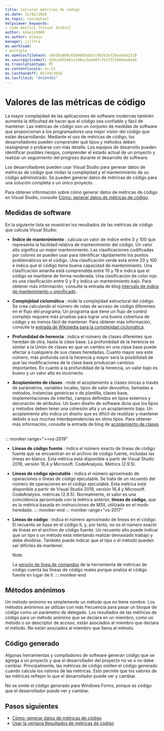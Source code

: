 ```yaml
---
title: Calcular métricas de código
ms.date: 11/02/2018
ms.topic: conceptual
helpviewer_keywords:
- code metrics [Visual Studio]
author: mikejo5000
ms.author: mikejo
manager: jillfra
ms.workload:
- multiple
ms.openlocfilehash: c0e26a889c65b80d5a83cc6b2b3a726aa9ad2319
ms.sourcegitcommit: d20ce855461c240ac5eee0fcfe373f166b4a04a9
ms.translationtype: MT
ms.contentlocale: es-ES
ms.lasthandoff: 05/29/2020
ms.locfileid: "84184463"
---
```

# <a name="code-metrics-values"></a>Valores de las métricas de código

La mayor complejidad de las aplicaciones de software modernas también aumenta la dificultad de hacer que el código sea confiable y fácil de mantener. Las métricas de código son un conjunto de medidas de software que proporcionan a los programadores una mejor visión del código que están desarrollando. Mediante el uso de métricas de código, los desarrolladores pueden comprender qué tipos y métodos deben reasignarse o probarse con más detalle. Los equipos de desarrollo pueden identificar posibles riesgos, comprender el estado actual de un proyecto y realizar un seguimiento del progreso durante el desarrollo de software.

Los desarrolladores pueden usar Visual Studio para generar datos de métricas de código que midan la complejidad y el mantenimiento de su código administrado. Se pueden generar datos de métricas de código para una solución completa o un único proyecto.

Para obtener información sobre cómo generar datos de métricas de código en Visual Studio, consulte [Cómo: generar datos de métricas de código](../code-quality/how-to-generate-code-metrics-data.md).

## <a name="software-measurements"></a>Medidas de software

En la siguiente lista se muestran los resultados de las métricas de código que calcula Visual Studio:

- **Índice de mantenimiento** : calcula un valor de índice entre 0 y 100 que representa la facilidad relativa de mantenimiento del código. Un valor alto significa un mejor mantenimiento. Las clasificaciones codificadas por colores se pueden usar para identificar rápidamente los puntos problemáticos en el código. Una clasificación verde está entre 20 y 100 e indica que el código tiene buena capacidad de mantenimiento. Una clasificación amarilla está comprendida entre 10 y 19 e indica que el código se mantiene de forma moderada. Una clasificación de color rojo es una clasificación entre 0 y 9 y indica un mantenimiento bajo. Para obtener más información, consulte la entrada de blog [intervalo de índice de mantenimiento y significado](https://blogs.msdn.microsoft.com/codeanalysis/2007/11/20/maintainability-index-range-and-meaning/) .

- **Complejidad ciclomática** : mide la complejidad estructural del código. Se crea calculando el número de rutas de acceso de código diferentes en el flujo del programa. Un programa que tiene un flujo de control complejo requiere más pruebas para lograr una buena cobertura de código y es menos fácil de mantener. Para obtener más información, consulte la [entrada de Wikipedia para la complejidad ciclomática](https://wikipedia.org/wiki/Cyclomatic_complexity).

- **Profundidad de herencia** : indica el número de clases diferentes que heredan de otra, hasta la clase base. La profundidad de la herencia es similar a la Unión de clases en que un cambio en una clase base puede afectar a cualquiera de sus clases heredadas. Cuanto mayor sea este número, más profunda será la herencia y mayor será la posibilidad de que las modificaciones de la clase base produzcan cambios importantes. En cuanto a la profundidad de la herencia, un valor bajo es bueno y un valor alto es incorrecto.

- **Acoplamiento de clases** : mide el acoplamiento a clases únicas a través de parámetros, variables locales, tipos de valor devueltos, llamadas a métodos, instancias genéricas o de plantilla, clases base, implementaciones de interfaz, campos definidos en tipos externos y decoración de atributos. Un buen diseño de software dicta que los tipos y métodos deben tener una cohesión alta y un acoplamiento bajo. Un acoplamiento alto indica un diseño que es difícil de reutilizar y mantener debido a sus muchas interdependencias en otros tipos. Para obtener más información, consulte la entrada de blog de [acoplamiento de clases](https://blogs.msdn.microsoft.com/zainnab/2011/05/25/code-metrics-class-coupling/) .

::: moniker range=">=vs-2019"

- **Líneas de código fuente** : indica el número exacto de líneas de código fuente que se encuentran en el archivo de código fuente, incluidas las líneas en blanco. Esta métrica está disponible a partir de Visual Studio 2019, versión 16,4 y Microsoft. CodeAnalysis. Metrics (2.9.5).

- **Líneas de código ejecutable** : indica el número aproximado de operaciones o líneas de código ejecutable. Se trata de un recuento del número de operaciones en el código ejecutable. Esta métrica está disponible a partir de Visual Studio 2019, versión 16,4 y Microsoft. CodeAnalysis. métricas (2.9.5). Normalmente, el valor es una coincidencia aproximada con la métrica anterior, **líneas de código**, que es la métrica basada en instrucciones de MSIL utilizada en el modo heredado.
::: moniker-end
::: moniker range="vs-2017"

- **Líneas de código** : indica el número aproximado de líneas en el código. El recuento se basa en el código IL y, por tanto, no es el número exacto de líneas en el archivo de código fuente. Un recuento alto puede indicar que un tipo o un método está intentando realizar demasiado trabajo y debe dividirse. También puede indicar que el tipo o el método pueden ser difíciles de mantener.

   > [!NOTE]
   > La [versión de línea de comandos](../code-quality/how-to-generate-code-metrics-data.md#command-line-code-metrics) de la herramienta de métricas de código cuenta las líneas de código reales porque analiza el código fuente en lugar de Il.
::: moniker-end

## <a name="anonymous-methods"></a>Métodos anónimos

Un *método anónimo* es simplemente un método que no tiene nombre. Los métodos anónimos se utilizan con más frecuencia para pasar un bloque de código como un parámetro de delegado. Los resultados de las métricas de código para un método anónimo que se declara en un miembro, como un método o un descriptor de acceso, están asociados al miembro que declara el método. No están asociados al miembro que llama al método.

## <a name="generated-code"></a>Código generado

Algunas herramientas y compiladores de software generan código que se agrega a un proyecto y que el desarrollador del proyecto no ve o no debe cambiar. Principalmente, las métricas de código omiten el código generado cuando calcula los valores de las métricas. Esto permite que los valores de las métricas reflejen lo que el desarrollador puede ver y cambiar.

No se omite el código generado para Windows Forms, porque es código que el desarrollador puede ver y cambiar.

## <a name="next-steps"></a>Pasos siguientes

- [Cómo: generar datos de métricas de código](../code-quality/how-to-generate-code-metrics-data.md)
- [Usar la ventana Resultados de métricas de código](../code-quality/working-with-code-metrics-data.md)
